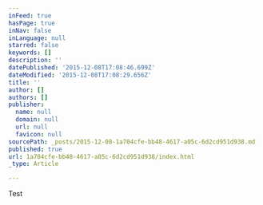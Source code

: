 ```yaml
---
inFeed: true
hasPage: true
inNav: false
inLanguage: null
starred: false
keywords: []
description: ''
datePublished: '2015-12-08T17:08:46.699Z'
dateModified: '2015-12-08T17:08:29.656Z'
title: ''
author: []
authors: []
publisher:
  name: null
  domain: null
  url: null
  favicon: null
sourcePath: _posts/2015-12-08-1a704cfe-bb48-4617-a05c-6d2cd951d938.md
published: true
url: 1a704cfe-bb48-4617-a05c-6d2cd951d938/index.html
_type: Article

---
```

Test